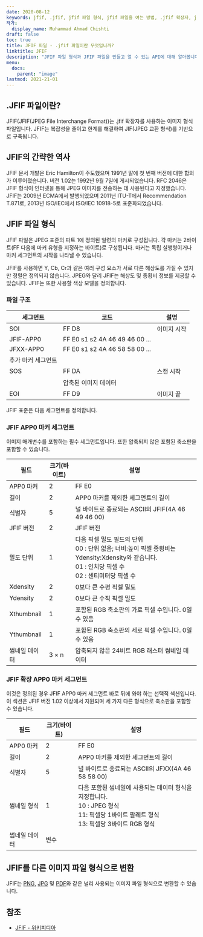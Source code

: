 ```yaml
---
date: 2020-08-12
keywords: jfif, .jfif, jfif 파일 형식, jfif 파일을 여는 방법, .jfif 확장자, jfif 확장자
작가:
  display_name: Muhammad Ahmad Chishti
draft: false
toc: true
title: JFIF 파일 - .jfif 파일이란 무엇입니까?
linktitle: JFIF
description: "JFIF 파일 형식과 JFIF 파일을 만들고 열 수 있는 API에 대해 알아봅니다."
menu:
  docs:
    parent: "image"
lastmod: 2021-21-01
---
```


## .JFIF 파일이란?

JFIF(JFIF(JPEG File Interchange Format))는 .jfif 확장자를 사용하는 이미지 형식 파일입니다. JFIF는 복잡성을 줄이고 한계를 해결하여 JIF(JPEG 교환 형식)를 기반으로 구축됩니다.

## JFIF의 간략한 역사

JFIF 문서 개발은 Eric Hamilton이 주도했으며 1991년 말에 첫 번째 버전에 대한 합의가 이루어졌습니다. 버전 1.02는 1992년 9월 7일에 게시되었습니다. RFC 2046은 JFIF 형식이 인터넷을 통해 JPEG 이미지를 전송하는 데 사용된다고 지정했습니다. JFIF는 2009년 ECMA에서 발행되었으며 2011년 ITU-T에서 Recommendation T.871로, 2013년 ISO/IEC에서 ISO/IEC 10918-5로 표준화되었습니다.

## JFIF 파일 형식 ##

JFIF 파일은 JPEG 표준의 파트 1에 정의된 일련의 마커로 구성됩니다. 각 마커는 2바이트(FF 다음에 마커 유형을 지정하는 바이트)로 구성됩니다. 마커는 독립 실행형이거나 마커 세그먼트의 시작을 나타낼 수 있습니다.

JFIF를 사용하면 Y, Cb, Cr과 같은 여러 구성 요소가 서로 다른 해상도를 가질 수 있지만 정렬은 정의되지 않습니다. JPEG와 달리 JFIF는 해상도 및 종횡비 정보를 제공할 수 있습니다. JFIF는 또한 사용할 색상 모델을 정의합니다.

### 파일 구조 ##

|세그먼트|코드|설명|
|---|---|---|
|SOI|FF D8|이미지 시작|
|JFIF-APP0|FF E0 s1 s2 4A 46 49 46 00 ...||
|JFXX-APP0|FF E0 s1 s2 4A 46 58 58 00 ...||
|추가 마커 세그먼트|
|SOS|FF DA|스캔 시작|
||압축된 이미지 데이터||
|EOI|FF D9|이미지 끝|

JFIF 표준은 다음 세그먼트를 정의합니다.

### JFIF APP0 마커 세그먼트 ###

이미지 매개변수를 포함하는 필수 세그먼트입니다. 또한 압축되지 않은 포함된 축소판을 포함할 수 있습니다.

|필드|크기(바이트)|설명|
|---|---|---|
|APP0 마커|2|FF E0|
|길이|2|APP0 마커를 제외한 세그먼트의 길이|
|식별자|5|널 바이트로 종료되는 ASCII의 JFIF(4A 46 49 46 00)|
|JFIF 버전|2|JFIF 버전|
|밀도 단위|1|다음 픽셀 밀도 필드의 단위</br> 00 : 단위 없음; 너비:높이 픽셀 종횡비는 Ydensity:Xdensity와 같습니다.</br> 01 : 인치당 픽셀 수</br> 02 : 센티미터당 픽셀 수|
|Xdensity|2|0보다 큰 수평 픽셀 밀도|
|Ydensity|2|0보다 큰 수직 픽셀 밀도|
|Xthumbnail|1|포함된 RGB 축소판의 가로 픽셀 수입니다. 0일 수 있음|
|Ythumbnail|1|포함된 RGB 축소판의 세로 픽셀 수입니다. 0일 수 있음|
|썸네일 데이터|3 × n|압축되지 않은 24비트 RGB 래스터 썸네일 데이터|

### JFIF 확장 APP0 마커 세그먼트 ###

이것은 정의된 경우 JFIF APP0 마커 세그먼트 바로 뒤에 와야 하는 선택적 섹션입니다. 이 섹션은 JFIF 버전 1.02 이상에서 지원되며 세 가지 다른 형식으로 축소판을 포함할 수 있습니다.

|필드|크기(바이트)|설명|
|---|---|---|
|APP0 마커|2|FF E0|
|길이|2|APP0 마커를 제외한 세그먼트의 길이|
|식별자|5|널 바이트로 종료되는 ASCII의 JFXX(4A 46 58 58 00)|
|썸네일 형식|1|다음 포함된 썸네일에 사용되는 데이터 형식을 지정합니다.</br> 10 : JPEG 형식</br> 11: 픽셀당 1바이트 팔레트 형식</br> 13: 픽셀당 3바이트 RGB 형식|
|썸네일 데이터|변수||

## JFIF를 다른 이미지 파일 형식으로 변환

JFIF는 [PNG](/ko/image/png/), [JPG](/ko/image/jpeg/) 및 [PDF](/ko/pdf/)와 같은 널리 사용되는 이미지 파일 형식으로 변환할 수 있습니다.

## 참조 ##

- [JFIF - 위키피디아](https://en.wikipedia.org/wiki/JPEG_File_Interchange_Format#History)

